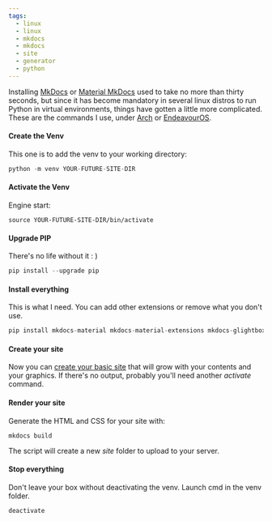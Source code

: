 ```yaml
---
tags:
  - linux
  - linux
  - mkdocs
  - mkdocs
  - site
  - generator
  - python
---
```

Installing [MkDocs](https://www.mkdocs.org/) or [Material MkDocs](https://squidfunk.github.io/mkdocs-material/) used to take no more than thirty seconds, but since it has become mandatory in several linux distros to run Python in virtual environments, things have gotten a little more complicated. These are the commands I use, under [Arch](https://archlinux.org/) or [EndeavourOS](https://endeavouros.com/).

#### Create the Venv

This one is to add the venv to your working directory:

```python
python -m venv YOUR-FUTURE-SITE-DIR
```

#### Activate the Venv

Engine start:

```shell
source YOUR-FUTURE-SITE-DIR/bin/activate
```

#### Upgrade PIP

There's no life without it : )

```python
pip install --upgrade pip
``` 

#### Install everything

This is what I need. You can add other extensions or remove what you don't use.

```python
pip install mkdocs-material mkdocs-material-extensions mkdocs-glightbox Pillow cairosvg
``` 

#### Create your site

Now you can [create your basic site](https://squidfunk.github.io/mkdocs-material/creating-your-site/) that will grow with your contents and your graphics. If there's no output, probably you'll need another _activate_ command.


#### Render your site

Generate the HTML and CSS for your site with:

```shell
mkdocs build
```

The script will create a new _site_ folder to upload to your server.

#### Stop everything

Don't leave your box without deactivating the venv. Launch cmd in the venv folder.

```shell
deactivate
```